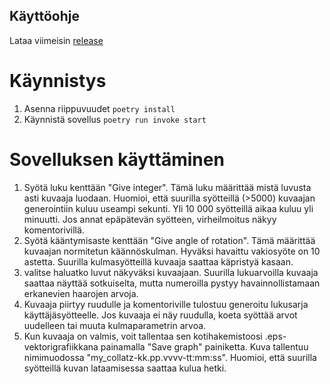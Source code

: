 ## Käyttöohje
Lataa viimeisin [release](https://github.com/viljavai/OhTe/releases)
# Käynnistys
1. Asenna riippuvuudet
`poetry install`
2. Käynnistä sovellus
`poetry run invoke start`
# Sovelluksen käyttäminen
1. Syötä luku kenttään "Give integer". Tämä luku määrittää mistä luvusta asti kuvaaja luodaan. Huomioi, 
että suurilla syötteillä (>5000) kuvaajan generointiin kuluu useampi sekunti. Yli 10 000 syötteillä aikaa kuluu yli minuutti. 
Jos annat epäpätevän syötteen, virheilmoitus näkyy komentorivillä.
2. Syötä kääntymisaste kenttään "Give angle of rotation". Tämä määrittää kuvaajan normitetun käännöskulman. 
Hyväksi havaittu vakiosyöte on 10 astetta. Suurilla kulmasyötteillä kuvaaja saattaa käpristyä kasaan. 
3. valitse haluatko luvut näkyväksi kuvaajaan. Suurilla lukuarvoilla kuvaaja saattaa näyttää sotkuiselta, 
mutta numeroilla pystyy havainnollistamaan erkanevien haarojen arvoja.
4. Kuvaaja piirtyy ruudulle ja komentoriville tulostuu generoitu lukusarja käyttäjäsyötteelle.
Jos kuvaaja ei näy ruudulla, koeta syöttää arvot uudelleen tai muuta kulmaparametrin arvoa. 
6. Kun kuvaaja on valmis, voit tallentaa sen kotihakemistoosi .eps-vektorigrafiikkana painamalla "Save graph" painiketta. 
Kuva tallentuu nimimuodossa "my_collatz-kk.pp.vvvv-tt:mm:ss". Huomioi, että suurilla syötteillä kuvan lataamisessa saattaa kulua hetki.
